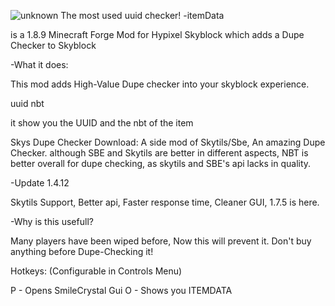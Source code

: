 
![unknown](https://user-images.githubusercontent.com/116639375/198006274-7b03bdc9-47c2-4632-9f63-34cee7ca042c.png)
The most used uuid checker!
-itemData

is a 1.8.9 Minecraft Forge Mod for Hypixel Skyblock which adds a Dupe Checker to Skyblock

-What it does:

This mod adds High-Value Dupe checker into your skyblock experience.

uuid nbt

it show you the UUID and the nbt of the item

Skys Dupe Checker Download: A side mod of Skytils/Sbe, An amazing Dupe Checker. although SBE and Skytils are better in different aspects, NBT is better overall for dupe checking, as skytils and SBE's api lacks in quality.

-Update 1.4.12

Skytils Support, Better api, Faster response time, Cleaner GUI, 1.7.5 is here.

-Why is this usefull?

Many players have been wiped before, Now this will prevent it. Don't buy anything before Dupe-Checking it!

Hotkeys: (Configurable in Controls Menu)

P - Opens SmileCrystal Gui O - Shows you ITEMDATA

